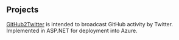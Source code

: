 ## Projects

[GitHub2Twitter](https://github.com/dvmorozov/scanposts/wiki/GitHub2Twitter) is intended to broadcast GitHub activity by Twitter. Implemented in ASP.NET for deployment into Azure.
